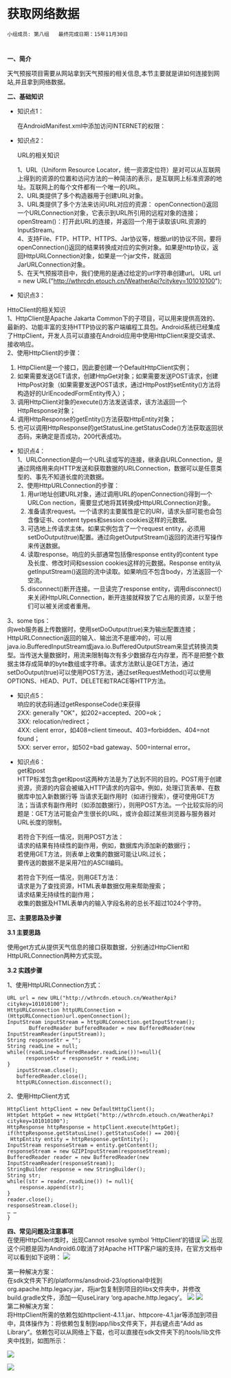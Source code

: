 # 获取网络数据


    小组成员: 第八组   最终完成日期：15年11月30日
# 

**一、简介**

天气预报项目需要从网站拿到天气预报的相关信息,本节主要就是讲如何连接到网站,并且拿到网络数据。

**二、基础知识**

   
* 知识点1：

     在AndroidManifest.xml中添加访问INTERNET的权限：
        <uses-permission android:name="android.permission.INTERNET"/>

* 知识点2：
  
  URL的相关知识
    
   1、URL（Uniform Resource Locator，统一资源定位符）是对可以从互联网上得到的资源的位置和访问方法的一种简洁的表示，是互联网上标准资源的地址。互联网上的每个文件都有一个唯一的URL。   
  2、URL类提供了多个构造器用于创建URL对象。   
3、URL类提供了多个方法来访问URL对应的资源：
openConnection()返回一个URLConnection对象，它表示到URL所引用的远程对象的连接； 
openStream()：打开此URL的连接，并返回一个用于读取该URL资源的InputStream。  
4、支持File、FTP、HTTP、HTTPS、Jar协议等，根据url的协议不同，要将openConnection()返回的结果转换成对应的实例对象。如果是http协议，返回HttpURLConnection对象，如果是一个jar文件，就返回JarURLConnection对象。   
  5、在天气预报项目中，我们使用的是通过给定的url字符串创建url。
URL url = new URL("http://wthrcdn.etouch.cn/WeatherApi?citykey=101010100");


* 知识点3：
  
 HttoClient的相关知识  
  1、HttpClient是Apache Jakarta Common下的子项目，可以用来提供高效的、最新的、功能丰富的支持HTTP协议的客户端编程工具包。Android系统已经集成了HttpClient，开发人员可以直接在Android应用中使用HttpClient来提交请求、接收响应。  
2、使用HttpClient的步骤：
 1.  HttpClient是一个接口，因此要创建一个DefaultHttpClient实例；
 2. 如果需要发送GET请求，创建HttpGet对象；如果需要发送POST请求，创建HttpPost对象（如果需要发送POST请求，通过HttpPost的setEntity()方法将构造好的UrlEncodedFormEntity传入）；
 3. 调用HttpClient对象的execute()方法发送请求，该方法返回一个HttpResponse对象；
 4. 调用HttpResponse的getEntity()方法获取HttpEntity对象；
 5. 也可以调用HttpResponse的getStatusLine.getStatusCode()方法获取返回状态码，来确定是否成功，200代表成功。

* 知识点4：    
   1、URLConnection是向一个URL读或写的连接，继承自URLConnection，是通过网络用来向HTTP发送和获取数据的URLConnection，数据可以是任意类型的、事先不知道长度的流数据。  
   2、使用HttpURLConnection的步骤：
  1. 用url地址创建URL对象，通过调用URL的openConnection()得到一个URLCon nection，需要显式地将其转换成HttpURLConnection对象。
  2. 准备请求request。一个请求的主要属性是它的URI，请求头部可能也会包含像证书、content types和session cookies这样的元数据。
  3. 可选地上传请求主体。如果实例包含了一个request entity，必须用setDoOutput(true)配置。通过向getOutputStream()返回的流进行写操作来传送数据。
  4. 读取response。响应的头部通常包括像response entity的content type及长度、修改时间和session cookies这样的元数据。Response entity从getInputStream()返回的流中读取。如果响应不包含body，方法返回一个空流。
  5. disconnect()断开连接。一旦读完了response entity，调用disconnect()来关闭HttpURLConnection，断开连接就释放了它占用的资源，以至于他们可以被关闭或者重用。    
 
 3、some tips：  
向web服务器上传数据时，使用setDoOutput(true)来为输出配置连接；
HttpURLConnection返回的输入、输出流不是缓冲的，可以用java.io.BufferedInputStream或java.io.BufferedOutputStream来显式转换流类型。当传送大量数据时，用流来限制每次有多少数据存在内存里，而不是把整个数据主体存成简单的byte数组或字符串。请求方法默认是GET方法，通过setDoOutput(true)可以使用POST方法，通过setRequestMethod()可以使用OPTIONS、HEAD、PUT、DELETE和TRACE等HTTP方法。
* 知识点5：   
响应的状态码通过getResponseCode()来获得   
2XX: generally "OK"，如202=accepted、200=ok；  
    3XX: relocation/redirect；  
    4XX: client error，如408=client timeout、403=forbidden、404=not found；  
    5XX: server error，如502=bad gateway、500=internal error。

* 知识点6：   
  get和post  
HTTP标准包含get和post这两种方法是为了达到不同的目的。POST用于创建资源，资源的内容会被编入HTTP请求的内容中。例如，处理订货表单、在数据库中加入新数据行等
当请求无副作用时（如进行搜索），便可使用GET方法；当请求有副作用时（如添加数据行），则用POST方法。一个比较实际的问题是：GET方法可能会产生很长的URL，或许会超过某些浏览器与服务器对URL长度的限制。

  若符合下列任一情况，则用POST方法：  
   请求的结果有持续性的副作用，例如，数据库内添加新的数据行；  
   若使用GET方法，则表单上收集的数据可能让URL过长；  
   要传送的数据不是采用7位的ASCII编码。   

  若符合下列任一情况，则用GET方法：   
  请求是为了查找资源，HTML表单数据仅用来帮助搜索；  
 请求结果无持续性的副作用；  
 收集的数据及HTML表单内的输入字段名称的总长不超过1024个字符。

**三、主要思路及步骤**

**3.1 主要思路**

使用get方式从提供天气信息的接口获取数据，分别通过HttpClient和HttpURLConnection两种方式实现。

**3.2 实践步骤**

1、使用HttpURLConnection方式：     

    URL url = new URL("http://wthrcdn.etouch.cn/WeatherApi?citykey=101010100");
    HttpURLConnection httpURLConnection = (HttpURLConnection)url.openConnection();
    InputStream inputStream = httpURLConnection.getInputStream();
           BufferedReader bufferedReader = new BufferedReader(new InputStreamReader(inputStream));
    String responseStr = "";
    String readLine = null;
    while((readLine=bufferedReader.readLine())!=null){
          responseStr = responseStr + readLine;
    }
       inputStream.close();
       bufferedReader.close();
       httpURLConnection.disconnect();
2、使用HttpClient方式   

    HttpClient httpClient = new DefaultHttpClient();
    HttpGet httpGet = new HttpGet("http://wthrcdn.etouch.cn/WeatherApi?citykey=101010100");
    HttpResponse httpResponse = httpClient.execute(httpGet);
    if(httpResponse.getStatusLine().getStatusCode() == 200){
     HttpEntity entity = httpResponse.getEntity();
    InputStream responseStream = entity.getContent();
    responseStream = new GZIPInputStream(responseStream);
    BufferedReader reader = new BufferedReader(new InputStreamReader(responseStream));
    StringBuilder response = new StringBuilder();
    String str;
    while((str = reader.readLine()) != null){
        response.append(str);
    }
    reader.close();
    responseStream.close();
	… …
    }
**四、常见问题及注意事项**  
在使用HttpClient类时，出现Cannot resolve symbol ‘HttpClient’的错误
![](2.png)
出现这个问题是因为Android6.0取消了对Apache HTTP客户端的支持，在官方文档中可以看到如下说明：
![](8.png)      

 第一种解决方案：  
在sdk文件夹下的/platforms/ansdroid-23/optional中找到org.apache.http.legacy.jar，将jar包复制到项目的libs文件夹中，并修改build.gradle文件，添加一句useLirary ‘org.apache.http.legacy’。
![](4.png)
![](5.png)  
第二种解决方案：   
将HttpClient所需的依赖包如httpclient-4.1.1.jar、httpcore-4.1.jar等添加到项目中，具体操作为：将依赖包复制到app/libs文件夹下，并右键点击“Add as Library”。依赖包可以从网络上下载，也可以直接在sdk文件夹下的/tools/lib文件夹中找到，如图所示：

![](6.png)

![](7.png)
